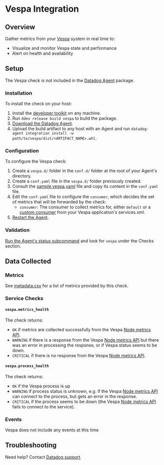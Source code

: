 # Vespa Integration

## Overview

Gather metrics from your [Vespa][1] system in real time to:

* Visualize and monitor Vespa state and performance
* Alert on health and availability

## Setup

The Vespa check is not included in the [Datadog Agent][2] package.

### Installation

To install the check on your host:

1. Install the [developer toolkit][7] on any machine.
2. Run `ddev release build vespa` to build the package.
3. [Download the Datadog Agent][8].
4. Upload the build artifact to any host with an Agent and run 
   `datadog-agent integration install -w path/to/vespa/dist/<ARTIFACT_NAME>.whl`.


### Configuration

To configure the Vespa check:

1. Create a `vespa.d/` folder in the `conf.d/` folder at the root of your Agent's directory.
2. Create a `conf.yaml` file in the `vespa.d/` folder previously created.
3. Consult the [sample vespa.yaml][10] file and copy its content in the `conf.yaml` file.
4. Edit the `conf.yaml` file to configure the `consumer`, which decides the set of metrics that will be forwarded by the check:
    * `consumer`: The consumer to collect metrics for, either `default` or a [custom consumer][9]
                  from your Vespa application's services.xml.
5. [Restart the Agent][3].


### Validation

[Run the Agent's status subcommand][4] and look for `vespa` under the Checks section.

## Data Collected

### Metrics

See [metadata.csv][6] for a list of metrics provided by this check.

### Service Checks

#### `vespa.metrics_health`

The check returns:

* `OK` if metrics are collected successfully from the Vespa [Node metrics API][11].
* `WARNING` if there is a response from the Vespa [Node metrics API][11] but there was an error in processing
   the response, or if Vespa status seems to be down.
* `CRITICAL` if there is no response from the Vespa [Node metrics API][11].

#### `vespa.process_health`

The check returns:

* `OK` if the Vespa process is up
* `WARNING` if process status is unknown, e.g. if the Vespa [Node metrics API][11] can connect to the
   process, but gets an error in the response.
* `CRITICAL` if the process seems to be down (the Vespa [Node metrics API][11] fails to connect to
   the service).

### Events

Vespa does not include any events at this time

## Troubleshooting

Need help? Contact [Datadog support][5].

[1]: https://vespa.ai/
[2]: https://app.datadoghq.com/account/settings#agent
[3]: https://docs.datadoghq.com/agent/faq/agent-commands/#start-stop-restart-the-agent
[4]: https://docs.datadoghq.com/agent/faq/agent-commands/#agent-status-and-information
[5]: https://docs.datadoghq.com/help
[6]: metadata.csv
[7]: https://docs.datadoghq.com/developers/integrations/new_check_howto/#developer-toolkit
[8]: https://app.datadoghq.com/account/settings#agent
[9]: https://docs.vespa.ai/documentation/reference/services-admin.html#metrics
[10]: datadog_checks/vespa/data/conf.yaml.example
[11]: https://docs.vespa.ai/documentation/reference/metrics.html#node-metrics-api
